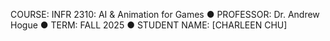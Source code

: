 COURSE: INFR 2310: AI & Animation for Games
● PROFESSOR: Dr. Andrew Hogue
● TERM: FALL 2025
● STUDENT NAME: [CHARLEEN CHU]
